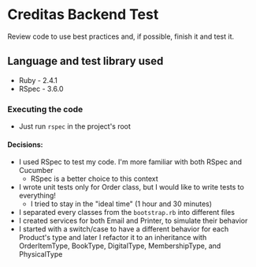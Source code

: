 # Creditas Backend Test

Review code to use best practices and, if possible, finish it and test it.

## Language and test library used
- Ruby - 2.4.1
- RSpec - 3.6.0

### Executing the code
- Just run `rspec` in the project's root

#### Decisions:
- I used RSpec to test my code. I'm more familiar with both RSpec and Cucumber
    - RSpec is a better choice to this context
- I wrote unit tests only for Order class, but I would like to write tests to everything!
	- I tried to stay in the  "ideal time" (1 hour and 30 minutes)
- I separated every classes from the `bootstrap.rb` into different files
- I created services for both Email and Printer, to simulate their behavior
- I started with a switch/case to have a different behavior for each Product's type and later I refactor it to an inheritance with OrderItemType, BookType, DigitalType, MembershipType, and PhysicalType